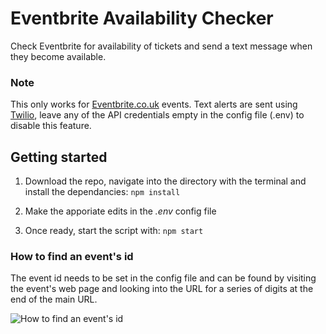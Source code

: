 # Eventbrite Availability Checker
Check Eventbrite for availability of tickets and send a text message when they become available.

### Note
This only works for [Eventbrite.co.uk](https://eventbrite.co.uk "Eventbrite.co.uk") events. Text alerts are sent using [Twilio](https://www.twilio.com/ "Twilio"),  leave any of the API credentials empty in the config file (.env) to disable this feature.

## Getting started
1. Download the repo, navigate into the directory with the terminal and install the dependancies:
``npm install``

2. Make the apporiate edits in the *.env* config file

3. Once ready, start the script with:
``
npm start
``

### How to find an event's id
The event id needs to be set in the config file and can be found by visiting the event's web page and looking into the URL for a series of digits at the end of the main URL.

![How to find an event's id](https://i.imgur.com/mbRkhK7.png "How to find an event's id")
